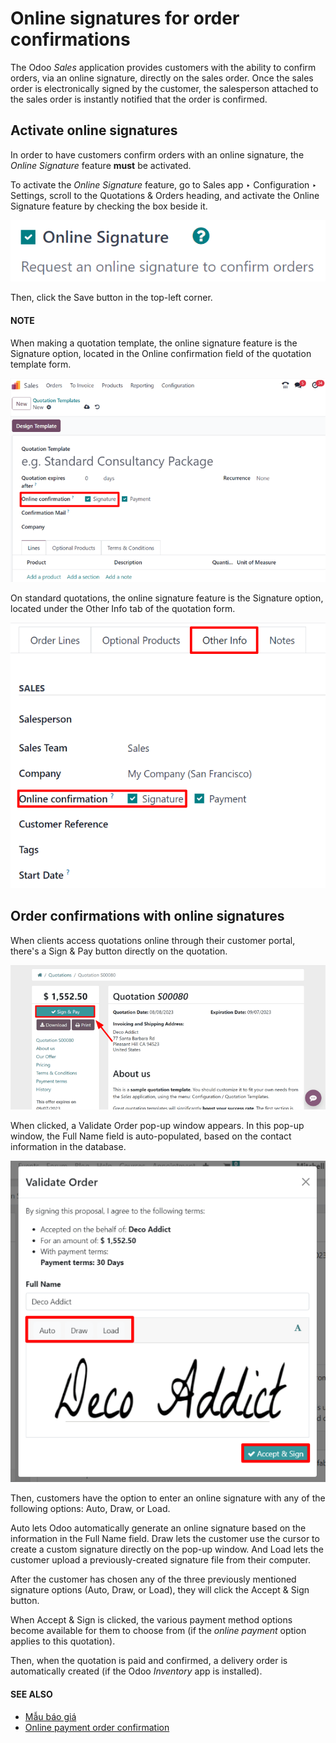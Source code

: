 # Online signatures for order confirmations

The Odoo *Sales* application provides customers with the ability to confirm orders, via an online
signature, directly on the sales order. Once the sales order is electronically signed by the
customer, the salesperson attached to the sales order is instantly notified that the order is
confirmed.

## Activate online signatures

In order to have customers confirm orders with an online signature, the *Online Signature* feature
**must** be activated.

To activate the *Online Signature* feature, go to Sales app ‣ Configuration ‣
Settings, scroll to the Quotations & Orders heading, and activate the
Online Signature feature by checking the box beside it.

![The Online Signature feature option in the Settings of the Odoo Sales application.](../../../../.gitbook/assets/signature-setting.png)

Then, click the Save button in the top-left corner.

#### NOTE
When making a quotation template, the online signature feature is the Signature
option, located in the Online confirmation field of the quotation template form.

![The Online confirmation signature option found on every quotation template in Odoo.](../../../../.gitbook/assets/signature-feature-quotation-template.png)

On standard quotations, the online signature feature is the Signature option, located
under the Other Info tab of the quotation form.

![The online signature feature option in the Other Info tab of a quotation form in Odoo.](../../../../.gitbook/assets/signature-other-info-tab.png)

## Order confirmations with online signatures

When clients access quotations online through their customer portal, there's a Sign &
Pay button directly on the quotation.

![The Sign and Pay button present on online quotations in Odoo Sales.](../../../../.gitbook/assets/sign-and-pay-button.png)

When clicked, a Validate Order pop-up window appears. In this pop-up window, the
Full Name field is auto-populated, based on the contact information in the database.

![The Validate Order pop-up window for online signatures in Odoo Sales.](../../../../.gitbook/assets/validate-order-popup.png)

Then, customers have the option to enter an online signature with any of the following options:
Auto, Draw, or Load.

Auto lets Odoo automatically generate an online signature based on the information in
the Full Name field. Draw lets the customer use the cursor to create a
custom signature directly on the pop-up window. And Load lets the customer upload a
previously-created signature file from their computer.

After the customer has chosen any of the three previously mentioned signature options
(Auto, Draw, or Load), they will click the Accept &
Sign button.

When Accept & Sign is clicked, the various payment method options become available for
them to choose from (if the *online payment* option applies to this quotation).

Then, when the quotation is paid and confirmed, a delivery order is automatically created (if the
Odoo *Inventory* app is installed).

#### SEE ALSO
- [Mẫu báo giá](quote_template.md)
- [Online payment order confirmation](get_paid_to_validate.md)
